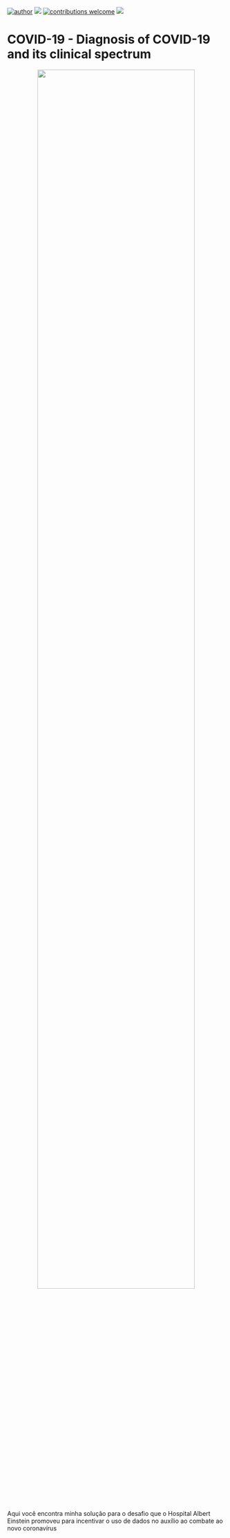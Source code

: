 [![author](https://img.shields.io/badge/author-DaniloDS-red.svg)](https://www.linkedin.com/in/danilooliveirads/) [![](https://img.shields.io/badge/python-3.7+-blue.svg)](https://www.python.org/downloads/release/python-365/) [![contributions welcome](https://img.shields.io/badge/contributions-welcome-brightgreen.svg?style=flat)](https://github.com/DanOliveira-DS/data_science/issues)
[![](https://img.shields.io/badge/LinkedIn-blue.svg)](https://www.linkedin.com/in/danilooliveirads/)

# COVID-19 - Diagnosis of COVID-19 and its clinical spectrum 
<p align="center">
  <img width="85%" src="https://i0.wp.com/blog.drconsulta.com/wp-content/uploads/2020/03/iStock-1209686026.jpg?resize=1024%2C576&ssl=1" >
</p>

Aqui você encontra minha solução para o desafio que o Hospital Albert Einstein promoveu para incentivar o uso de dados no auxílio ao combate ao novo coronavírus


